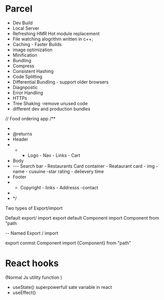 # Parcel

- Dev Build
- Local Server
- Refreshing HMR Hot module replacement
- File watching alogrithm written in c++;
- Caching - Faster Builds
- image optimization
- Minification
- Bundling
- Compress
- Consistent Hashing
- Code Splitting
- Differential Bundling - support older browsers
- Diagnpostic
- Error Handling
- HTTPs
- Tree Shaking -remove unused code
- different dev and production bundles

// Food ordering app
/\*\*

-
- @returns
- Header
- - - Logo - Nav - Links - Cart
- Body
- --- Search bar - Restaurants Card container - Reataurant card - img - name - cusuine -star rating - delievery time
- Footer
- - Copyright - links - Addresss -contact
-
- \*/

Two types of Export/import

Default export/ import
export default Component
import Component from "path

-- Named Export / import

export conmst Component
import {Component} from "path"

# React hooks

(Normal Js utility function )

- useState() superpowerfull sate variable in react
- useEffect()
